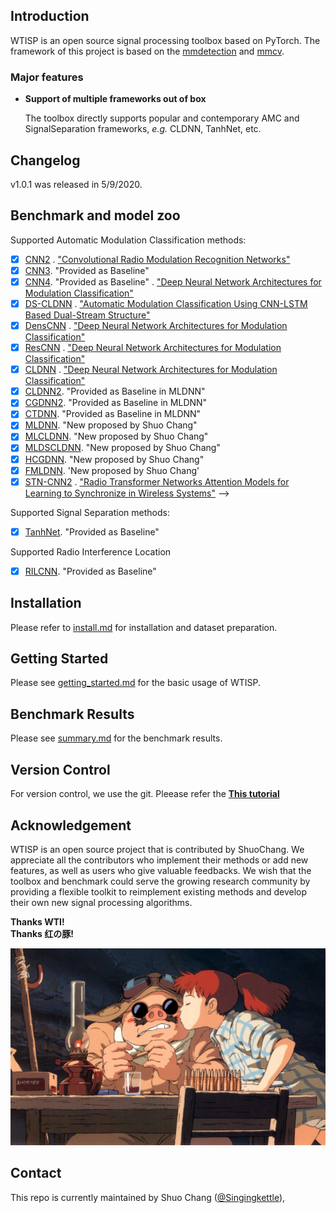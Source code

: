 ## Introduction

WTISP is an open source signal processing toolbox based on PyTorch. The framework of this project is based on
the [mmdetection](https://github.com/open-mmlab/mmdetection) and [mmcv](https://github.com/open-mmlab/mmcv).

### Major features

- **Support of multiple frameworks out of box**

  The toolbox directly supports popular and contemporary AMC and SignalSeparation frameworks, *e.g.* CLDNN, TanhNet,
  etc.

## Changelog

v1.0.1 was released in 5/9/2020.

## Benchmark and model zoo

Supported Automatic Modulation Classification methods:

- [x] [CNN2](configs/cnn2)
  . ["Convolutional Radio Modulation Recognition Networks"](https://link.springer.com/chapter/10.1007%2F978-3-319-44188-7_16)
- [x] [CNN3](configs/cnn3). "Provided as Baseline"
- [x] [CNN4](config/cnn4). "Provided as Baseline"
  . ["Deep Neural Network Architectures for Modulation Classification"](https://ieeexplore.ieee.org/document/8335483)
- [x] [DS-CLDNN](configs/ds_cldnn)
  . ["Automatic Modulation Classification Using CNN-LSTM Based Dual-Stream Structure"](https://ieeexplore.ieee.org/document/9220797)
- [x] [DensCNN](config/denscnn)
  . ["Deep Neural Network Architectures for Modulation Classification"](https://ieeexplore.ieee.org/document/8335483)
- [x] [ResCNN](config/rescnn)
  . ["Deep Neural Network Architectures for Modulation Classification"](https://ieeexplore.ieee.org/document/8335483)
- [x] [CLDNN](config/cldnn)
  . ["Deep Neural Network Architectures for Modulation Classification"](https://ieeexplore.ieee.org/document/8335483)
- [x] [CLDNN2](config/crdnn). "Provided as Baseline in MLDNN"
- [x] [CGDNN2](config/crdnn). "Provided as Baseline in MLDNN"
- [x] [CTDNN](config/ctdnn). "Provided as Baseline in MLDNN"
- [x] [MLDNN](config/mldnn). "New proposed by Shuo Chang"
- [x] [MLCLDNN](config/mlcldnn). "New proposed by Shuo Chang"
- [x] [MLDSCLDNN](config/mldscldnn). "New proposed by Shuo Chang"
- [x] [HCGDNN](config/hcgdnn). "New proposed by Shuo Chang"
- [X] [FMLDNN](config/fmldnn). 'New proposed by Shuo Chang'
- [x] [STN-CNN2](config/stncnn2)
  . ["Radio Transformer Networks Attention Models for Learning to Synchronize in Wireless Systems"](https://ieeexplore.ieee.org/document/7869126/)
  -->

Supported Signal Separation methods:

- [x] [TanhNet](configs/tcnn). "Provided as Baseline"

Supported Radio Interference Location

- [x] [RILCNN](configs/rilcnn). "Provided as Baseline"

## Installation

Please refer to [install.md](docs/install.md) for installation and dataset preparation.

## Getting Started

Please see [getting_started.md](docs/getting_started.md) for the basic usage of WTISP.

## Benchmark Results

Please see [summary.md](docs/summary.md) for the benchmark results.

## Version Control

For version control, we use the git. Pleease refer the [**This tutorial**](docs/git_tutorial.md)

## Acknowledgement

WTISP is an open source project that is contributed by ShuoChang. We appreciate all the contributors who implement their
methods or add new features, as well as users who give valuable feedbacks. We wish that the toolbox and benchmark could
serve the growing research community by providing a flexible toolkit to reimplement existing methods and develop their
own new signal processing algorithms.

**Thanks WTI!**  
**Thanks 红の豚!**

![demo image](resources/pig.jfif)

## Contact

This repo is currently maintained by Shuo Chang ([@Singingkettle](https://github.com/Singingkettle)), 
